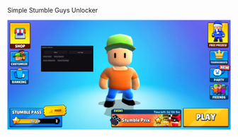 Simple Stumble Guys Unlocker

![alt Preview:](https://raw.githubusercontent.com/KevinDerEchte/Library/main/sUnlocker/Unlocker.png?token=GHSAT0AAAAAAB7THYU4TZYYYF3K2GGLE7SSZA6KTGQ)
